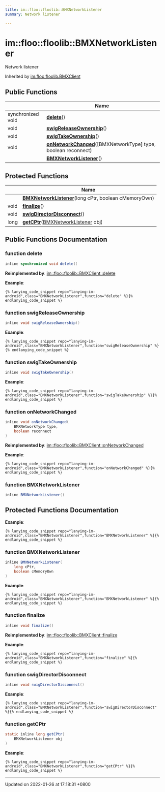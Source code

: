```yaml
---
title: im::floo::floolib::BMXNetworkListener
summary: Network listener 

---
```


# im::floo::floolib::BMXNetworkListener



Network listener 

Inherited by [im.floo.floolib.BMXClient](classim_1_1floo_1_1floolib_1_1_b_m_x_client.md)

## Public Functions

|                | Name           |
| -------------- | -------------- |
| synchronized void | **[delete](classim_1_1floo_1_1floolib_1_1_b_m_x_network_listener.md#function-delete)**() |
| void | **[swigReleaseOwnership](classim_1_1floo_1_1floolib_1_1_b_m_x_network_listener.md#function-swigreleaseownership)**() |
| void | **[swigTakeOwnership](classim_1_1floo_1_1floolib_1_1_b_m_x_network_listener.md#function-swigtakeownership)**() |
| void | **[onNetworkChanged](classim_1_1floo_1_1floolib_1_1_b_m_x_network_listener.md#function-onnetworkchanged)**([BMXNetworkType] type, boolean reconnect) |
| | **[BMXNetworkListener](classim_1_1floo_1_1floolib_1_1_b_m_x_network_listener.md#function-bmxnetworklistener)**() |

## Protected Functions

|                | Name           |
| -------------- | -------------- |
| | **[BMXNetworkListener](classim_1_1floo_1_1floolib_1_1_b_m_x_network_listener.md#function-bmxnetworklistener)**(long cPtr, boolean cMemoryOwn) |
| void | **[finalize](classim_1_1floo_1_1floolib_1_1_b_m_x_network_listener.md#function-finalize)**() |
| void | **[swigDirectorDisconnect](classim_1_1floo_1_1floolib_1_1_b_m_x_network_listener.md#function-swigdirectordisconnect)**() |
| long | **[getCPtr](classim_1_1floo_1_1floolib_1_1_b_m_x_network_listener.md#function-getcptr)**([BMXNetworkListener](classim_1_1floo_1_1floolib_1_1_b_m_x_network_listener.md) obj) |

## Public Functions Documentation

### function delete

```java
inline synchronized void delete()
```


**Reimplemented by**: [im::floo::floolib::BMXClient::delete](classim_1_1floo_1_1floolib_1_1_b_m_x_client.md#function-delete)


**Example**:
```
{% lanying_code_snippet repo="lanying-im-android",class="BMXNetworkListener",function="delete" %}{% endlanying_code_snippet %}
```
### function swigReleaseOwnership

```java
inline void swigReleaseOwnership()
```


**Example**:
```
{% lanying_code_snippet repo="lanying-im-android",class="BMXNetworkListener",function="swigReleaseOwnership" %}{% endlanying_code_snippet %}
```
### function swigTakeOwnership

```java
inline void swigTakeOwnership()
```


**Example**:
```
{% lanying_code_snippet repo="lanying-im-android",class="BMXNetworkListener",function="swigTakeOwnership" %}{% endlanying_code_snippet %}
```
### function onNetworkChanged

```java
inline void onNetworkChanged(
    BMXNetworkType type,
    boolean reconnect
)
```


**Reimplemented by**: [im::floo::floolib::BMXClient::onNetworkChanged](classim_1_1floo_1_1floolib_1_1_b_m_x_client.md#function-onnetworkchanged)


**Example**:
```
{% lanying_code_snippet repo="lanying-im-android",class="BMXNetworkListener",function="onNetworkChanged" %}{% endlanying_code_snippet %}
```
### function BMXNetworkListener

```java
inline BMXNetworkListener()
```


## Protected Functions Documentation

**Example**:
```
{% lanying_code_snippet repo="lanying-im-android",class="BMXNetworkListener",function="BMXNetworkListener" %}{% endlanying_code_snippet %}
```
### function BMXNetworkListener

```java
inline BMXNetworkListener(
    long cPtr,
    boolean cMemoryOwn
)
```


**Example**:
```
{% lanying_code_snippet repo="lanying-im-android",class="BMXNetworkListener",function="BMXNetworkListener" %}{% endlanying_code_snippet %}
```
### function finalize

```java
inline void finalize()
```


**Reimplemented by**: [im::floo::floolib::BMXClient::finalize](classim_1_1floo_1_1floolib_1_1_b_m_x_client.md#function-finalize)


**Example**:
```
{% lanying_code_snippet repo="lanying-im-android",class="BMXNetworkListener",function="finalize" %}{% endlanying_code_snippet %}
```
### function swigDirectorDisconnect

```java
inline void swigDirectorDisconnect()
```


**Example**:
```
{% lanying_code_snippet repo="lanying-im-android",class="BMXNetworkListener",function="swigDirectorDisconnect" %}{% endlanying_code_snippet %}
```
### function getCPtr

```java
static inline long getCPtr(
    BMXNetworkListener obj
)
```


**Example**:
```
{% lanying_code_snippet repo="lanying-im-android",class="BMXNetworkListener",function="getCPtr" %}{% endlanying_code_snippet %}
```
-------------------------------

Updated on 2022-01-26 at 17:18:31 +0800
